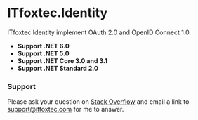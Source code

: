 # ITfoxtec.Identity
ITfoxtec Identity implement OAuth 2.0 and OpenID Connect 1.0.

* **Support .NET 6.0**
* **Support .NET 5.0**
* **Support .NET Core 3.0 and 3.1**
* **Support .NET Standard 2.0**

### Support
Please ask your question on <a href="https://stackoverflow.com/">Stack Overflow</a> and email a link to <a href="mailto:support@itfoxtec.com?subject=ITfoxtec Identity">support@itfoxtec.com</a> for me to answer.<br />
